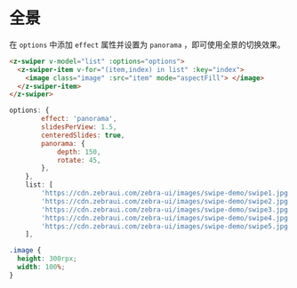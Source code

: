 # 全景

在 `options` 中添加 `effect` 属性并设置为 `panorama` ，即可使用全景的切换效果。

```html
<z-swiper v-model="list" :options="options">
  <z-swiper-item v-for="(item,index) in list" :key="index">
    <image class="image" :src="item" mode="aspectFill"> </image>
  </z-swiper-item>
</z-swiper>
```

```js
options: {
        effect: 'panorama',
        slidesPerView: 1.5,
        centeredSlides: true,
        panorama: {
            depth: 150,
            rotate: 45,
        },
    },
    list: [
        'https://cdn.zebraui.com/zebra-ui/images/swipe-demo/swipe1.jpg',
        'https://cdn.zebraui.com/zebra-ui/images/swipe-demo/swipe2.jpg',
        'https://cdn.zebraui.com/zebra-ui/images/swipe-demo/swipe3.jpg',
        'https://cdn.zebraui.com/zebra-ui/images/swipe-demo/swipe4.jpg',
        'https://cdn.zebraui.com/zebra-ui/images/swipe-demo/swipe5.jpg',
    ],
```

```css
.image {
  height: 300rpx;
  width: 100%;
}
```

<Simulator src="https://swiper.zebraui.com/h5/pages/panorama/index"></Simulator>

